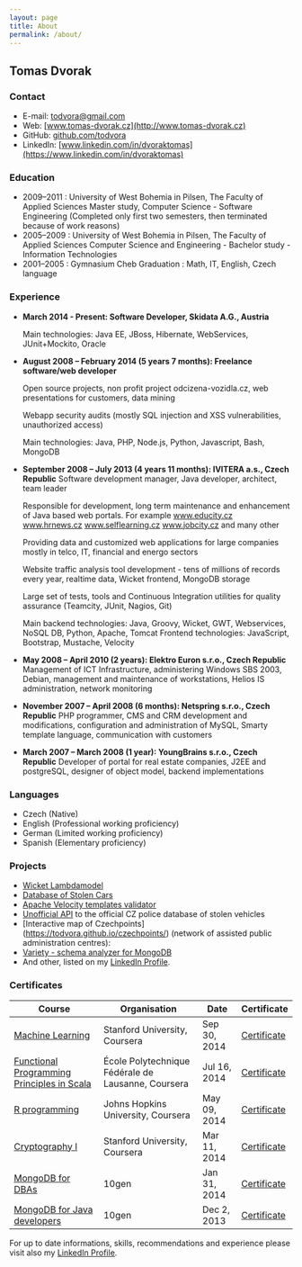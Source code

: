 ```yaml
---
layout: page
title: About
permalink: /about/
---
```


## Tomas Dvorak

### Contact
- E-mail: [todvora@gmail.com](mailto:todvora@gmail.com)
- Web: [www.tomas-dvorak.cz](http://www.tomas-dvorak.cz)
- GitHub: [github.com/todvora](https://github.com/todvora)
- LinkedIn: [www.linkedin.com/in/dvoraktomas](https://www.linkedin.com/in/dvoraktomas)

### Education
- 2009–2011 : University of West Bohemia in Pilsen, The Faculty of Applied Sciences
  Master study, Computer Science - Software Engineering
  (Completed only first two semesters, then terminated because of work reasons)
- 2005–2009 : University of West Bohemia in Pilsen, The Faculty of Applied Sciences
  Computer Science and Engineering - Bachelor study - Information Technologies
- 2001–2005 : Gymnasium Cheb
  Graduation : Math, IT, English, Czech language

### Experience

- **March 2014 - Present: Software Developer, Skidata A.G., Austria**

    Main technologies: Java EE, JBoss, Hibernate, WebServices, JUnit+Mockito, Oracle



- **August 2008 – February 2014 (5 years 7 months): Freelance software/web developer**

    Open source projects, non profit project odcizena-vozidla.cz, web presentations for customers, data mining

    Webapp security audits (mostly SQL injection and XSS vulnerabilities, unauthorized access)

    Main technologies: Java, PHP, Node.js, Python, Javascript, Bash, MongoDB


- **September 2008 – July 2013 (4 years 11 months): IVITERA a.s., Czech Republic**
    Software development manager, Java developer, architect, team leader

    Responsible for development, long term maintenance and enhancement of Java based web portals. For example www.educity.cz www.hrnews.cz www.selflearning.cz www.jobcity.cz and many other

    Providing data and customized web applications for large companies mostly in telco, IT, financial and energo sectors

    Website traffic analysis tool development - tens of millions of records every year, realtime data, Wicket frontend, MongoDB storage

    Large set of tests, tools and Continuous Integration utilities for quality assurance (Teamcity, JUnit, Nagios, Git)

    Main backend technologies: Java, Groovy, Wicket, GWT, Webservices, NoSQL DB, Python, Apache, Tomcat
    Frontend technologies: JavaScript, Bootstrap, Mustache, Velocity


- **May 2008 – April 2010 (2 years): Elektro Euron s.r.o., Czech Republic**
    Management of ICT Infrastructure, administering Windows SBS 2003, Debian, management and maintenance of workstations, Helios IS administration, network monitoring

- **November 2007 – April 2008 (6 months): Netspring s.r.o., Czech Republic**
    PHP programmer, CMS and CRM development and modifications, configuration and administration of MySQL, Smarty template language, communication with customers

- **March 2007 –  March 2008 (1 year): YoungBrains s.r.o., Czech Republic**
    Developer of portal for real estate companies, J2EE and postgreSQL, designer of object model, backend implementations

### Languages
- Czech (Native)
- English (Professional working proficiency)
- German (Limited working proficiency)
- Spanish (Elementary proficiency)

### Projects
- [Wicket Lambdamodel](https://github.com/todvora/wicket-lambdamodel)
- [Database of Stolen Cars](http://www.odcizena-vozidla.cz/)
- [Apache Velocity templates validator](https://github.com/todvora/velocity-validator)
- [Unofficial API](http://www.policeapi.cz/) to the official CZ police database of stolen vehicles
- [Interactive map of Czechpoints] (https://todvora.github.io/czechpoints/) (network of assisted public administration centres):
- [Variety - schema analyzer for MongoDB](https://github.com/variety/variety)
- And other, listed on my [LinkedIn Profile](https://www.linkedin.com/in/dvoraktomas).

### Certificates
Course|Organisation | Date | Certificate
--- | --- | --- | ---
[Machine Learning](https://www.coursera.org/course/ml) | Stanford University, Coursera | Sep 30, 2014 | [Certificate](/downloads/certificates/coursera_ml_2015.pdf)
[Functional Programming Principles in Scala](https://www.coursera.org/course/progfun) | École Polytechnique Fédérale de Lausanne, Coursera | Jul 16, 2014 | [Certificate](/downloads/certificates/coursera_progfun_2015.pdf)
[R programming](https://www.coursera.org/course/rprog) | Johns Hopkins University, Coursera | May 09, 2014 | [Certificate](/downloads/certificates/coursera_rprog_2014.pdf)
[Cryptography I](https://www.coursera.org/course/crypto) | Stanford University, Coursera | Mar 11, 2014 |  [Certificate](/downloads/certificates/coursera_crypto_2014.pdf)
[MongoDB for DBAs](https://university.mongodb.com/courses/M102/about) | 10gen | Jan 31, 2014 | [Certificate](/downloads/certificates/m102_mongodb_for_dbas.pdf)
[MongoDB for Java developers](https://university.mongodb.com/courses/M101J/about) | 10gen | Dec 2, 2013 | [Certificate](/downloads/certificates/m101j_mongodb_for_java_developers.pdf)



For up to date informations, skills, recommendations and experience please visit also my [LinkedIn Profile](https://www.linkedin.com/in/dvoraktomas).
